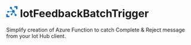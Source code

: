 # <img src="./images/AzureIoTHub.svg" title="icon" style="width:30px"/> IotFeedbackBatchTrigger

Simplify creation of Azure Function to catch Complete & Reject message from your Iot Hub client.